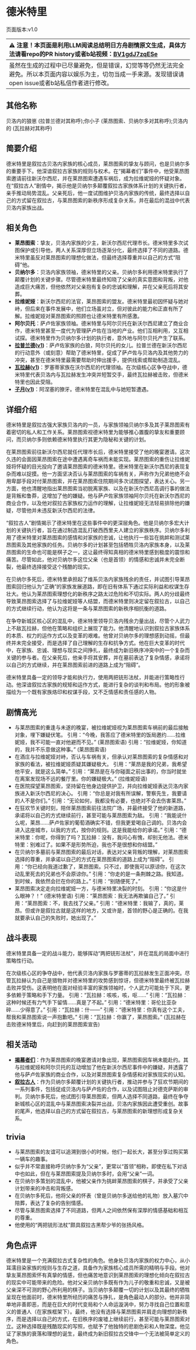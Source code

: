 # 德米特里
页面版本:v1.0
 

| :warning: 注意！本页面是利用LLM阅读总结明日方舟剧情原文生成，具体方法请看repo的PR history或者b站视频：[BV1gdJ7zqESe](https://www.bilibili.com/video/BV1gdJ7zqESe/)         |
|:----------------------------|
| 虽然在生成的过程中已尽量避免，但是错误，幻觉等等仍然无法完全避免。所以本页面内容以娱乐为主，切勿当成一手来源。发现错误请open issue或者b站私信作者进行修改。|



## 其他名称
贝洛内的狼崽 (拉普兰德对其称呼);你小子 (莱昂图索、贝纳尔多对其称呼);贝洛内的 (瓦拉赫对其称呼)
## 简要介绍
德米特里是叙拉古贝洛内家族的核心成员，莱昂图索的挚友与顾问，也是贝纳尔多的重要手下。他深谙叙拉古家族的规则与权术。在“揭幕者们”事件中，他受莱昂图索邀请前往新沃尔西尼，并在莱昂图索遭遇车祸后，成为拉维妮娅的怀疑对象。在“叙拉古人”剧情中，揭示他是贝纳尔多颠覆叙拉古家族体系计划的关键执行者，亲手推动局势混乱。父亲死后，他一度试图维护贝洛内家族的传统，最终选择以自己的方式留在叙拉古，与莱昂图索的新秩序形成复杂关系，并在最后的混战中代表贝洛内家族出战。
## 相关角色
-   **莱昂图索**：挚友，贝洛内家族的少主，新沃尔西尼代理市长。德米特里多次试图保护或引导他，两人关系深厚但立场逐渐分化，最终选择了不同的道路。德米特里虽反对莱昂图索的理想化做法，但最终选择尊重并以自己的方式“阻碍”他。
-   **贝纳尔多**：贝洛内家族领袖，德米特里的父亲。贝纳尔多利用德米特里执行了颠覆计划的关键步骤。尽管德米特里最终知晓了父亲的真实意图和背叛，对他造成巨大痛苦，但他依然对父亲抱有复杂的忠诚和理解，并在父亲死后将其安葬。
-   **拉维妮娅**：新沃尔西尼的法官，莱昂图索的盟友。德米特里最初因怀疑与她对峙，但后来在事件发展中，他们立场虽对立，但对彼此的能力和正直有所了解。拉维妮娅对莱昂图索的照顾也让德米特里有所感激。
-   **阿尔贝托**：萨卢佐家族领袖。德米特里与阿尔贝托在新沃尔西尼建立了商业合作，德米特里甚至一度代为管理萨卢佐在当地的产业。他们互相利用，又互相试探。德米特里作为贝纳尔多计划的执行者，意外地与阿尔贝托产生了联系。
-   **[拉普兰德](../char_v3/char_140_whitew.md)([v1](char_140_whitew.md))**：萨卢佐家族的白狼，阿尔贝托的女儿。拉普兰德在新沃尔西尼的行动意外（或刻意）帮助了德米特里，促成了萨卢佐与贝洛内及其他势力的冲突，甚至在德米特里最需要帮助时伸出援手，提供线索或帮助制造混乱。
-   **[瓦拉赫](../char_v3/extended_char_wa_la_he.md)([v1](extended_char_wa_la_he.md))**：罗塞蒂家族在沃尔西尼的代理领袖。在次级核心区争夺战中，德米特里代表贝洛内与瓦拉赫发生冲突并短暂交手，最终瓦拉赫被击败，但德米特里也因此受阻。
-   **[子月](../char_v3/char_4014_lunacu.md)([v1](char_4014_lunacu.md))**：阿涅塞的獠牙。德米特里在混乱中与她短暂遭遇。
## 详细介绍
德米特里是叙拉古强大家族贝洛内的一员，与家族领袖贝纳尔多及其子莱昂图索有着密切的私人和工作关系。莱昂图索视德米特里为能够推心置腹的挚友和重要顾问，而贝纳尔多则依赖德米特里执行其更为隐秘和关键的计划。

在莱昂图索前往新沃尔西尼就任代理市长后，德米特里接受了他的晚宴邀请。这次久违的会面因莱昂图索在途中遭遇离奇车祸而未能实现。莱昂图索的重伤让拉维妮娅将怀疑的目光投向了邀请莱昂图索的德米特里。德米特里在新沃尔西尼的表现复杂而难以捉摸。他一方面坚决否认与莱昂图索的车祸有关，声称作为兄弟他绝不会用卑鄙手段对付莱昂图索，并在莱昂图索住院期间多次试图探望，表达关心。另一方面，他也清醒地指出莱昂图索当初脱离家族、以及在新沃尔西尼高调行事的做法是背叛和鲁莽，这增加了他的嫌疑。他与萨卢佐家族领袖阿尔贝托在新沃尔西尼的商业合作，以及他对叙拉古家族权力运作的理解，让拉维妮娅无法轻易排除他的嫌疑，尽管他并未违反新沃尔西尼的法律。

“叙拉古人”剧情揭示了德米特里在这些事件中的更深层角色。他是贝纳尔多宏大计划的关键执行者，旨在通过制造混乱打破西西里夫人建立的家族秩序。贝纳尔多利用了德米特里对莱昂图索的感情和对家族的忠诚，让他执行一些旨在挑衅和测试莱昂图索及其他家族的任务。贝纳尔多的计划甚至包括牺牲贝洛内家族本身，以及莱昂图索的生命也可能是棋子之一，这让最终得知真相的德米特里感到极度的震惊和痛苦。尽管如此，他对贝纳尔多这位父亲（也是首领）的情感和忠诚并未完全断裂，他最终选择接受这个残酷的现实。

在贝纳尔多死后，德米特里承担起了维系贝洛内家族残余的责任，并试图引导莱昂图索回归他认为“正确”的家族发展道路，即在旧有体系下通过实际利益和权谋生存壮大。他认为莱昂图索理想化的新秩序之路太过危险和不切实际。两人的分歧最终导致莱昂图索选择了与拉维妮娅等人结盟，而德米特里则决定留在叙拉古，以自己的方式继续行动，他认为这将是一条与莱昂图索的新秩序相抗衡的道路。

在争夺新城区核心区的混乱中，德米特里领导贝洛内残余力量出战，尽管个人武力上不敌瓦拉赫，但他在策略和组织上展现了能力。他清醒地认识到叙拉古家族体系的本质、权力的运作方式以及变革的艰难。他曾对贝纳尔多的理想感到动摇，但最终并未完全接受，而是选择了自己理解的生存和抗争方式。他在巨大变革的时代中，在家族、忠诚、理想与现实之间挣扎，最终成为新旧秩序冲突中的一个复杂而关键的参与者。在父亲死后，他亲手将其安葬，并在墓前表达了复杂情感，承诺将以自己的方式继续，并在莱昂图索前进的道路上成为“阻碍”。

德米特里具备一定的领导才能和执行力，使用两把铳形法杖，并能进行策略性行动。他深谙叙拉古家族的规矩和运作方式，能进行复杂的谈判和布局。他的形象被描绘为一个既有家族烙印和权谋手段，又不乏情感和责任感的人物。
## 剧情高光
*   与莱昂图索的重逢与未遂的晚宴，被拉维妮娅视为莱昂图索车祸前的最后接触对象，埋下嫌疑伏笔。
    引用：“今晚，我答应了德米特里的饭局邀约......拉维妮娅，我不可能一直对他避而不见。” (莱昂图索语)
    引用：“拉维妮娅，你知道的，我并不乐意做这种事。” (莱昂图索语)
*   在酒庄与拉维妮娅对峙，否认与车祸有关，但承认对莱昂图索的复杂情感和对家族的看法，被拉维妮娅质疑其嫌疑极大。
    引用：“莱昂是我的兄弟，我希望他平安，就是这么简单。”
    引用：“莱昂是在与你碰面之前出事的，你当时就坐在离案发现场不远的餐厅里。你的嫌疑极大。” (拉维妮娅语)
*   在医院探望莱昂图索，坚持留在他身边提供护卫，并向拉维妮娅表达贝洛内家族进入新沃尔西尼的决心。
    引用：“你总是对我有所误解，警察先生，我要请的人不是你们。”
    引用：“无论如何，我都没有必要，也绝对不会去伤害莱昂。”
*   在狂欢节关键时刻，陪伴莱昂图索前往法院广场，并最终接受了他的新道路，承诺将以自己的方式继续前行，甚至可能与莱昂图索为敌。
    引用：“我能说什么呢，莱昂......萨卢佐家的葡萄酒确实不错，但我更爱喝自己调的。贝洛内会进入这座城市，以我的方式，按你的规则。这是我能给你的承诺。”
    引用：“德米特里：你呢，你得到了吗？瓦拉赫：没有，我问心有愧，却别无他法。德米特里：别难过了。如果不是形势所迫，我也不是很想和你结盟。”
*   在贝纳尔多墓前与莱昂图索的最后对话，表达对父亲背叛的理解，对莱昂图索选择的尊重，并承诺以自己的方式在莱昂图索的道路上成为“阻碍”。
    引用：“你已经向我道过歉了，莱昂图索。只不过，即使我可以原谅你，在这次动乱里死去的兄弟也不会原谅你。”
    引用：“你走的是一条荆棘之路。我知道。到时候，我依然会拦在你的路上。”
    引用：“别随便死了。”
*   莱昂图索决定走向拉维妮娅一方，与德米特里决裂的时刻。
    引用：“你这是什么眼神？！” (德米特里语)
    引用：“莱昂图索：我无法再欺骗自己了。”
    引用：“莱昂图索：不，我去找了父亲。”
    引用：“德米特里：我输了，真的，莱昂。但或许是叙拉古就是这样的地方，又或许是，首领的野心是正确的。在我就要承认自己的失败时，她出现了。”
## 战斗表现
德米特里具备一定的战斗能力，能够挥动“两把铳形法杖”，并在混乱的局面中进行策略性行动。

在次级核心区的争夺战中，他代表贝洛内家族与罗塞蒂的瓦拉赫发生正面冲突。尽管瓦拉赫认为自己是猎物并对德米特里的攻势感到惊讶，但德米特里最终被瓦拉赫击败并受伤。这表明他在面对经验丰富的家族领袖时，个人武力可能处于下风，更多依赖于策略和手下力量。
引用：“瓦拉赫：咳咳，咳，呕......”
引用：“瓦拉赫：这种时候还有力气手下留情......真是了不起。”
引用：“德米特里：哥伦比亚杂碎......少得意了。”
引用：“瓦拉赫：什——”
引用：“德米特里：你真有这个工夫，帮我和莱昂图索说一声抱歉吧。”
引用：“瓦拉赫：你赢了，莱昂图索。” (瓦拉赫在击败德米特里后，向赶到的莱昂图索宣告)
## 相关活动
-   **[揭幕者们](../stories/act38side.md)**：作为莱昂图索的晚宴邀请对象出现，莱昂图索因车祸未能赴约。其与拉维妮娅和阿尔贝托的互动增加了他在新沃尔西尼事件中的嫌疑，并透露了他与萨卢佐家族的商业合作，以及对莱昂图索复杂情感和对家族现实的认知。
-   **[叙拉古人](../stories/act21side.md)**：作为贝纳尔多颠覆计划的关键执行者，推动并参与了狂欢节期间的一系列事件，包括促成贝洛内与萨卢佐的合作，以及试图阻止对德克萨斯的审判。贝纳尔多死后，他试图引导莱昂图索，但两人选择不同道路，最终在争夺新城核心区的混乱中与莱昂图索决裂并出战，贝洛内家族因此遭受重创。故事的尾声，他选择以自己的方式留在叙拉古，与莱昂图索的新理想形成复杂关系。
## trivia
*   与莱昂图索的友谊可以追溯到很小的时候，他们一起长大，甚至分享过购买第一辆车的趣事。
*   似乎并不常直接称呼贝纳尔多为“父亲”，更常以“首领”相称，即使在私下对话中也如此，但在与莱昂图索提及贝纳尔多时，会用“父亲”一词。
*   在贝纳尔多策划的混乱中，他被父亲作为挑衅莱昂图索的棋子，并承受了父亲计划带来的冲击和背叛感。
*   在贝纳尔多死后，他将父亲的怀表（曾是贝纳尔多送给他的礼物）放入墓穴中陪葬，表达了复杂的告别情感。
*   尽管与莱昂图索选择了不同道路，但两人之间依然保有深厚的情感基础和相互的尊重。
*   他使用的“两把铳形法杖”颇具叙拉古黑帮少爷的张扬风格。
## 角色点评
德米特里是一个充满叙拉古式复杂性的角色。他身处贝洛内家族的权力中心，从小耳濡目染家族的规则与生存之道，具备作为家族核心成员所需的精明与手段。他对挚友莱昂图索怀有真挚的情感，但也痛苦地意识到莱昂图索的理想化倾向在叙拉古的现实中可能带来的危险。他对父亲贝纳尔多既有作为儿子的敬重和忠诚，又是被父亲深不可测的野心所利用的棋子。当贝纳尔多颠覆一切的计划以及其最终的牺牲呈现在他面前时，德米特里所经历的痛苦与挣扎，是角色最动人的部分。他并非简单地非善即恶，而是在巨大的时代变局和个人命运漩涡中，努力寻找自己位置和意义的普通人（在家族框架下）。最终，他没有选择与莱昂图索并肩走向理想的新秩序，而是选择以自己的方式，在旧秩序的废墟上继续前行，甚至可能与莱昂图索对立。这种选择既是残酷现实的写照，也赋予了他独特的悲剧色彩和人物深度。他见证了家族的衰落和理想的诞生，最终成为新旧叙拉古交锋中一个无法被简单定义的角色。